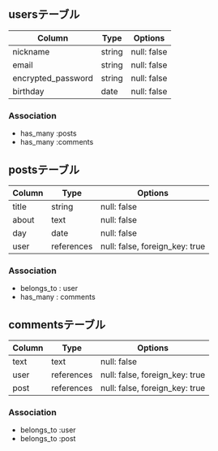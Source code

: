 ## usersテーブル

| Column              | Type      | Options     |
| ------------------- | --------- | ----------- |
| nickname            | string    | null: false |
| email               | string    | null: false |
| encrypted_password  | string    | null: false |
| birthday            | date      | null: false |

### Association

- has_many :posts
- has_many :comments

## postsテーブル

| Column         | Type            | Options                        |
| -------------- | --------------- | ------------------------------ |
| title          | string          | null: false                    |
| about          | text            | null: false                    |
| day            | date            | null: false                    |
| user           | references      | null: false, foreign_key: true |

### Association

- belongs_to : user
- has_many : comments

## commentsテーブル

| Column  | Type        | Options                         |
| ------- | ----------- | ------------------------------- |
| text    | text        | null: false                     |
| user    | references  | null: false, foreign_key: true  |
| post    | references  | null: false, foreign_key: true  |

### Association

- belongs_to :user
- belongs_to :post
